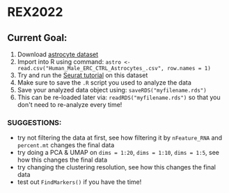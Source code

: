 # REX2022
## Current Goal:  
1. Download [astrocyte dataset](https://drive.google.com/drive/folders/1BWDbcNg-jz6i7jKuQQWm1-YXYCeAQ0KI?usp=sharing)
2. Import into R using command: `astro <- read.csv("Human_Male_ERC_CTRL_Astrocytes_.csv", row.names = 1)`  
3. Try and run the [Seurat tutorial](https://satijalab.org/seurat/articles/pbmc3k_tutorial.html) on this dataset  
4. Make sure to save the `.R` script you used to analyze the data
5. Save your analyzed data object using: `saveRDS("myfilename.rds")`  
6. This can be re-loaded later via: `readRDS("myfilename.rds")` so that you don't need to re-analyze every time!  
  
### **SUGGESTIONS:**  
- try not filtering the data at first, see how filtering it by `nFeature_RNA` and `percent.mt` changes the final data
- try doing a PCA & UMAP on `dims = 1:20`, `dims = 1:10`, `dims = 1:5`, see how this changes the final data
- try changing the clustering resolution, see how this changes the final data
- test out `FindMarkers()` if you have the time!
